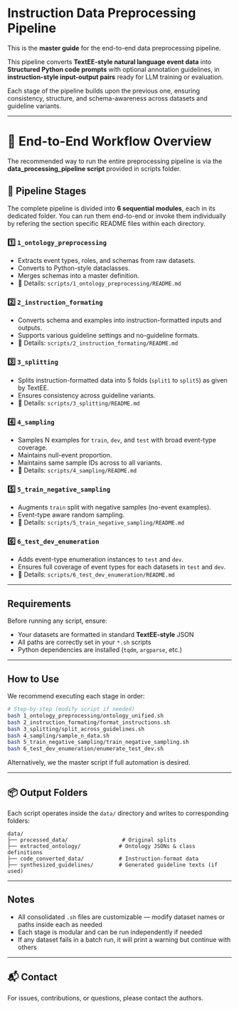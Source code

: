# Instruction Data Preprocessing Pipeline

This is the **master guide** for the end-to-end data preprocessing pipeline.

This pipeline converts **TextEE-style natural language event data** into **Structured Python code prompts** with optional annotation guidelines, in **instruction-style input-output pairs** ready for LLM training or evaluation.

Each stage of the pipeline builds upon the previous one, ensuring consistency, structure, and schema-awareness across datasets and guideline variants.

---

# 🧩 End-to-End Workflow Overview

The recommended way to run the entire preprocessing pipeline is via the **data_processing_pipeline script** provided in scripts folder. 

## 🔄 Pipeline Stages

The complete pipeline is divided into **6 sequential modules**, each in its dedicated folder. You can run them end-to-end or invoke them individually by refering the section specific README files within each directory.

### 1️⃣ `1_ontology_preprocessing`
- Extracts event types, roles, and schemas from raw datasets.
- Converts to Python-style dataclasses.
- Merges schemas into a master definition.
- 📄 Details: `scripts/1_ontology_preprocessing/README.md`

### 2️⃣ `2_instruction_formating`
- Converts schema and examples into instruction-formatted inputs and outputs.
- Supports various guideline settings and no-guideline formats.
- 📄 Details: `scripts/2_instruction_formating/README.md`

### 3️⃣ `3_splitting`
- Splits instruction-formatted data into 5 folds (`split1` to `split5`) as given by TextEE.
- Ensures consistency across guideline variants.
- 📄 Details: `scripts/3_splitting/README.md`

### 4️⃣ `4_sampling`
- Samples N examples for `train`, `dev`, and `test` with broad event-type coverage.
- Maintains null-event proportion.
- Maintains same sample IDs across to all variants.
- 📄 Details: `scripts/4_sampling/README.md`

### 5️⃣ `5_train_negative_sampling`
- Augments `train` split with negative samples (no-event examples).
- Event-type aware random sampling.
- 📄 Details: `scripts/5_train_negative_sampling/README.md`

### 6️⃣ `6_test_dev_enumeration`
- Adds event-type enumeration instances to `test` and `dev`.
- Ensures full coverage of event types for each datasets in `test` and `dev`.
- 📄 Details: `scripts/6_test_dev_enumeration/README.md`

---

## Requirements

Before running any script, ensure:
- Your datasets are formatted in standard **TextEE-style** JSON
- All paths are correctly set in your `*.sh` scripts
- Python dependencies are installed (`tqdm`, `argparse`, etc.)

---

## How to Use

We recommend executing each stage in order:

```bash
# Step-by-step (modify script if needed)
bash 1_ontology_preprocessing/ontology_unified.sh
bash 2_instruction_formating/format_instructions.sh
bash 3_splitting/split_across_guidelines.sh
bash 4_sampling/sample_n_data.sh
bash 5_train_negative_sampling/train_negative_sampling.sh
bash 6_test_dev_enumeration/enumerate_test_dev.sh
```

Alternatively, we the master script if full automation is desired.


---

## 📦 Output Folders

Each script operates inside the `data/` directory and writes to corresponding folders:

```
data/
├── processed_data/                 # Original splits
├── extracted_ontology/            # Ontology JSONs & class definitions
├── code_converted_data/           # Instruction-format data
├── synthesized_guidelines/        # Generated guideline texts (if used)
```

---


## Notes

- All consolidated `.sh` files are customizable — modify dataset names or paths inside each as needed
- Each stage is modular and can be run independently if needed
- If any dataset fails in a batch run, it will print a warning but continue with others

---

## 📬 Contact

For issues, contributions, or questions, please contact the authors.
